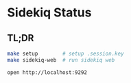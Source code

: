 # Sidekiq Status

## TL;DR

```bash
make setup        # setup .session.key
make sidekiq-web  # run sidekiq web

open http://localhost:9292
```